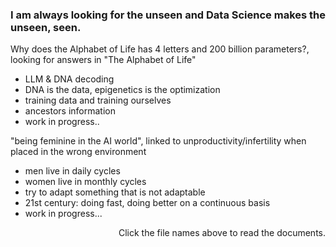 ### I am always looking for the unseen and Data Science makes the unseen, seen.

Why does the Alphabet of Life has 4 letters and 200 billion parameters?, looking for answers in "The Alphabet of Life"
- LLM & DNA decoding
- DNA is the data, epigenetics is the optimization
- training data and training ourselves
- ancestors information
- work in progress..

"being feminine in the AI world", linked to unproductivity/infertility when placed in the wrong environment
- men live in daily cycles
- women live in monthly cycles
- try to adapt something that is not adaptable
- 21st century: doing fast, doing better on a continuous basis
- work in progress...

<p align = "right"> Click the file names above to read the documents. </p>
